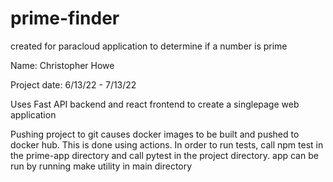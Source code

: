 # prime-finder
created for paracloud application to determine if a number is prime

Name: Christopher Howe

Project date: 6/13/22 - 7/13/22

Uses Fast API backend and react frontend to create a singlepage web application

Pushing project to git causes docker images to be built and pushed to docker hub. This is done using actions. 
In order to run tests, call npm test in the prime-app directory and call pytest in the project directory.
app can be run by running make utility in main directory


